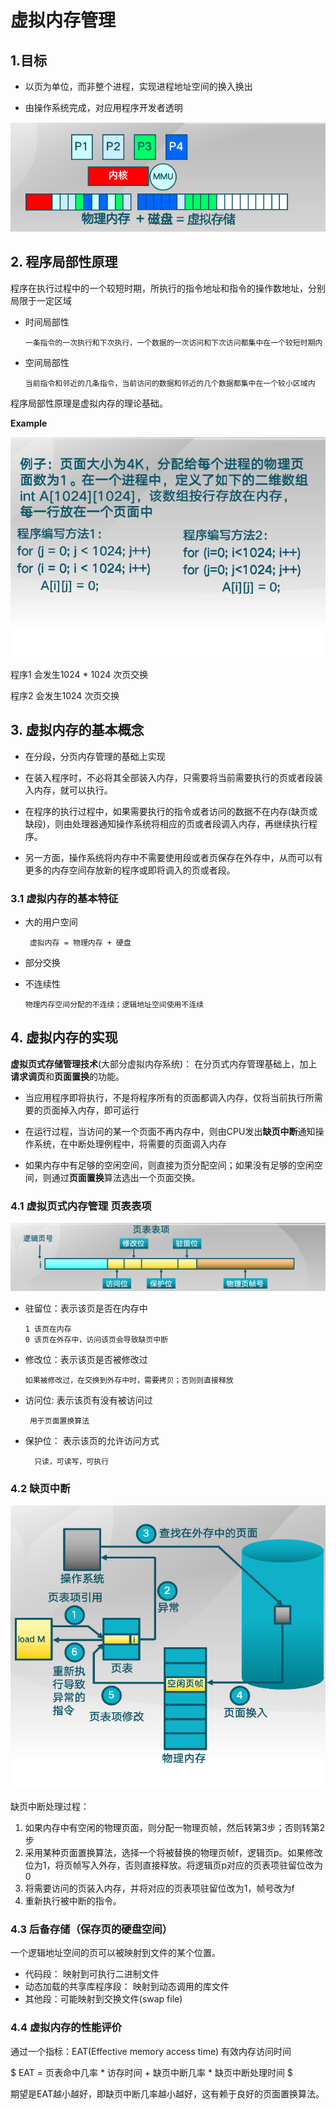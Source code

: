 # 虚拟内存管理

## 1.目标

- 以页为单位，而非整个进程，实现进程地址空间的换入换出

- 由操作系统完成，对应用程序开发者透明

![](https://github.com/existorlive/existorlivepic/raw/master/%E6%88%AA%E5%B1%8F2020-10-18%20%E4%B8%8B%E5%8D%884.00.05.png)

## 2. 程序局部性原理

程序在执行过程中的一个较短时期，所执行的指令地址和指令的操作数地址，分别局限于一定区域

- 时间局部性
   
      一条指令的一次执行和下次执行，一个数据的一次访问和下次访问都集中在一个较短时期内

- 空间局部性
  
      当前指令和邻近的几条指令，当前访问的数据和邻近的几个数据都集中在一个较小区域内


程序局部性原理是虚拟内存的理论基础。

**Example**

![](https://github.com/existorlive/existorlivepic/raw/master/%E6%88%AA%E5%B1%8F2020-10-18%20%E4%B8%8B%E5%8D%884.05.17.png)

程序1 会发生1024 * 1024 次页交换

程序2 会发生1024 次页交换


## 3. 虚拟内存的基本概念

- 在分段，分页内存管理的基础上实现

- 在装入程序时，不必将其全部装入内存，只需要将当前需要执行的页或者段装入内存，就可以执行。

- 在程序的执行过程中，如果需要执行的指令或者访问的数据不在内存(缺页或缺段)，则由处理器通知操作系统将相应的页或者段调入内存，再继续执行程序。

- 另一方面，操作系统将内存中不需要使用段或者页保存在外存中，从而可以有更多的内存空间存放新的程序或即将调入的页或者段。

### 3.1 虚拟内存的基本特征

- 大的用户空间

       虚拟内存 = 物理内存 + 硬盘

- 部分交换

- 不连续性

      物理内存空间分配的不连续；逻辑地址空间使用不连续


## 4. 虚拟内存的实现

**虚拟页式存储管理技术**(大部分虚拟内存系统)：
在分页式内存管理基础上，加上**请求调页**和**页面置换**的功能。

- 当应用程序即将执行，不是将程序所有的页面都调入内存，仅将当前执行所需要的页面掉入内存，即可运行

- 在运行过程，当访问的某一个页面不再内存中，则由CPU发出**缺页中断**通知操作系统，在中断处理例程中，将需要的页面调入内存

- 如果内存中有足够的空闲空间，则直接为页分配空间；如果没有足够的空闲空间，则通过**页面置换**算法选出一个页面交换。


### 4.1 虚拟页式内存管理 页表表项

![](https://github.com/existorlive/existorlivepic/raw/master/%E6%88%AA%E5%B1%8F2020-10-18%20%E4%B8%8B%E5%8D%885.20.22.png)

- 驻留位：表示该页是否在内存中
   
      1 该页在内存
      0 该页在外存中，访问该页会导致缺页中断

- 修改位：表示该页是否被修改过
  
      如果被修改过，在交换到外存中时，需要拷贝；否则则直接释放

- 访问位: 表示该页有没有被访问过
      
       用于页面置换算法

- 保护位： 表示该页的允许访问方式

        只读，可读写，可执行

### 4.2 缺页中断

![](https://github.com/existorlive/existorlivepic/raw/master/%E6%88%AA%E5%B1%8F2020-10-18%20%E4%B8%8B%E5%8D%885.35.37.png)


缺页中断处理过程：

1. 如果内存中有空闲的物理页面，则分配一物理页帧，然后转第3步；否则转第2步
2. 采用某种页面置换算法，选择一个将被替换的物理页帧f，逻辑页p。如果修改位为1，将页帧写入外存，否则直接释放。将逻辑页p对应的页表项驻留位改为0
3. 将需要访问的页装入内存，并将对应的页表项驻留位改为1，帧号改为f
4. 重新执行被中断的指令。

### 4.3 后备存储（保存页的硬盘空间）

一个逻辑地址空间的页可以被映射到文件的某个位置。

- 代码段： 映射到可执行二进制文件
- 动态加载的共享库程序段： 映射到动态调用的库文件
- 其他段：可能映射到交换文件(swap file)

### 4.4 虚拟内存的性能评价

通过一个指标：EAT(Effective memory access time) 有效内存访问时间

$
EAT = 页表命中几率 * 访存时间 + 缺页中断几率 * 缺页中断处理时间
$

期望是EAT越小越好，即缺页中断几率越小越好，这有赖于良好的页面置换算法。









    
      








